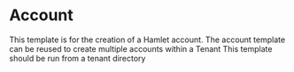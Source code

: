# Account

This template is for the creation of a Hamlet account. The account template can be reused to create multiple accounts within a Tenant
This template should be run from a tenant directory

